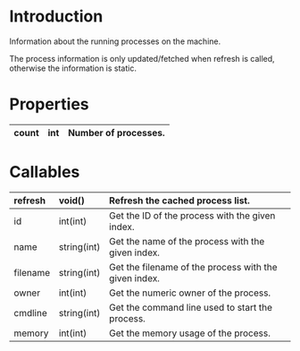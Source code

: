 # Introduction #

Information about the running processes on the machine.

The process information is only updated/fetched when refresh is called, otherwise the information is static.

# Properties #

| count | int | Number of processes. |
|:------|:----|:---------------------|


# Callables #

| refresh | void() | Refresh the cached process list. |
|:--------|:-------|:---------------------------------|
| id      | int(int) | Get the ID of the process with the given index. |
| name    | string(int) | Get the name of the process with the given index. |
| filename | string(int) | Get the filename of the process with the given index. |
| owner   | int(int) | Get the numeric owner of the process. |
| cmdline | string(int) | Get the command line used to start the process. |
| memory  | int(int) | Get the memory usage of the process. |